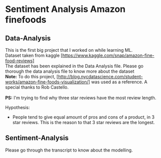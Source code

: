 # Sentiment Analysis Amazon finefoods

## Data-Analysis
This is the first big project that I worked on while learning ML.<br>
Dataset taken from kaggle [https://www.kaggle.com/snap/amazon-fine-food-reviews]<br>
The dataset has been explained in the Data Analysis file. Please go thorough the data analysis file to know more about the dataset<br>
__Note:__ To do this project, [http://blog.nycdatascience.com/student-works/amazon-fine-foods-visualization/] was used as a reference. A special thanks to Rob Castello.
<br><br>
__PS:__ I'm trying to find why three star reviews have the most review length.

Hypothesis:
* People tend to give equal amount of pros and cons of a product, in 3 star reviews. This is the reason to that 3 star reviews are the longest.

## Sentiment-Analysis
Please go through the transcript to know about the modelling.
